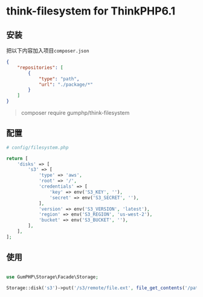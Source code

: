 # think-filesystem for ThinkPHP6.1

## 安装

把以下内容加入项目`composer.json`
```json
{
    "repositories": [
        {
            "type": "path",
            "url": "./package/*"
        }
    ]
}
```

> composer require gumphp/think-filesystem

## 配置

```php
# config/filesystem.php

return [
    'disks' => [
        's3' => [
            'type' => 'aws',
            'root' => '/',
            'credentials' => [
                'key' => env('S3_KEY', ''),
                'secret' => env('S3_SECRET', ''),
            ],
            'version' => env('S3_VERSION', 'latest'),
            'region' => env('S3_REGION', 'us-west-2'),
            'bucket' => env('S3_BUCKET', ''),
        ],
    ],
];
```


## 使用

```php

use GumPHP\Storage\Facade\Storage;

Storage::disk('s3')->put('/s3/remote/file.ext', file_get_contents('/path/yourfile.ext'));

```